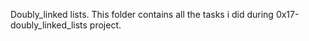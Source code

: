 Doubly_linked lists. This folder contains all the tasks i did during 0x17-doubly_linked_lists project.
